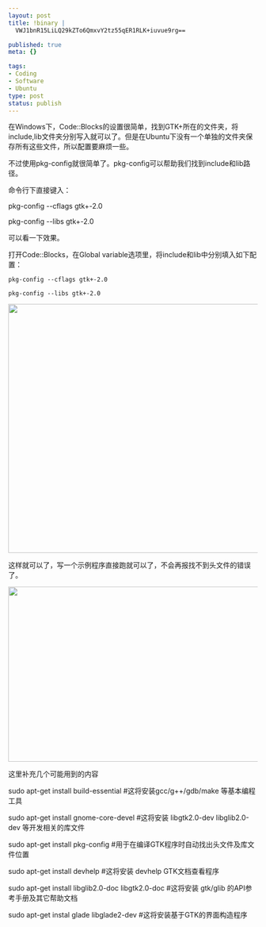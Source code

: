 ```yaml
--- 
layout: post
title: !binary |
  VWJ1bnR15LiLQ29kZTo6QmxvY2tz55qER1RLK+iuvue9rg==

published: true
meta: {}

tags: 
- Coding
- Software
- Ubuntu
type: post
status: publish
---
```

在Windows下，Code::Blocks的设置很简单，找到GTK+所在的文件夹，将include,lib文件夹分别写入就可以了。但是在Ubuntu下没有一个单独的文件夹保存所有这些文件，所以配置要麻烦一些。

不过使用pkg-config就很简单了。pkg-config可以帮助我们找到include和lib路径。

命令行下直接键入：

pkg-config --cflags gtk+-2.0

pkg-config --libs gtk+-2.0

可以看一下效果。

打开Code::Blocks，在Global variable选项里，将include和lib中分别填入如下配置：

`pkg-config --cflags gtk+-2.0`

`pkg-config --libs gtk+-2.0`

<img class="aligncenter" title="Code::Blocks" src="http://farm3.static.flickr.com/2451/3583949494_4192c8f8f2_o.png" alt="" width="617" height="502" />

这样就可以了，写一个示例程序直接跑就可以了，不会再报找不到头文件的错误了。

<img class="aligncenter" title="GTK+" src="http://farm3.static.flickr.com/2457/3583141723_1b13c89451_o.png" alt="" width="506" height="353" />

这里补充几个可能用到的内容

sudo apt-get install build-essential #这将安装gcc/g++/gdb/make 等基本编程工具

sudo apt-get install gnome-core-devel #这将安装 libgtk2.0-dev libglib2.0-dev 等开发相关的库文件

sudo apt-get install pkg-config #用于在编译GTK程序时自动找出头文件及库文件位置

sudo apt-get install devhelp #这将安装 devhelp GTK文档查看程序

sudo apt-get install libglib2.0-doc libgtk2.0-doc #这将安装 gtk/glib 的API参考手册及其它帮助文档

sudo apt-get instal glade libglade2-dev #这将安装基于GTK的界面构造程序

